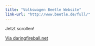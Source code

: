 ```yaml
---
title: "Volkswagen Beetle Website"
link-url: "http://www.beetle.de/full/"
---
```

<p>Jetzt scrollen!</p>
<p><a href="http://daringfireball.net/linked/2011/09/27/vw" title="" target="">Via daringfireball.net</a></p>
